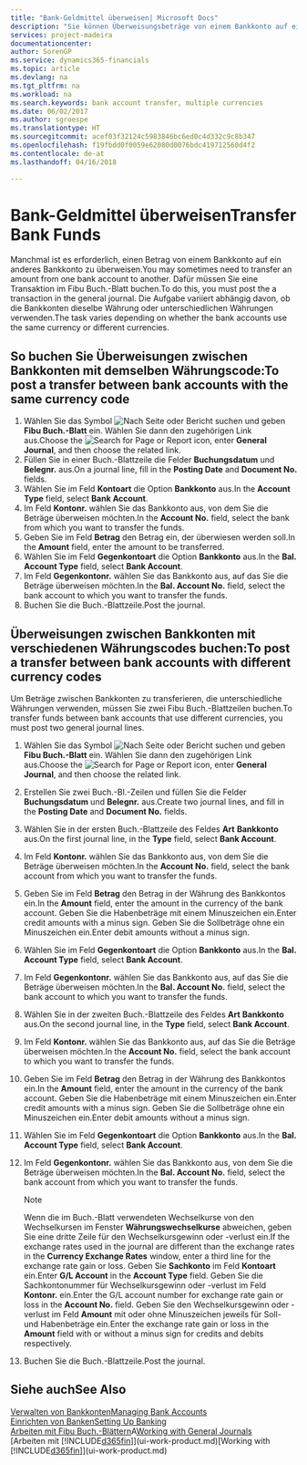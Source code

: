 ```yaml
---
title: "Bank-Geldmittel überweisen| Microsoft Docs"
description: "Sie können Überweisungsbeträge von einem Bankkonto auf ein anders übertragen, einschließlich verschiedene Währungen, indem Sie die Transaktion im Fibu Buch.-Blatt buchen."
services: project-madeira
documentationcenter: 
author: SorenGP
ms.service: dynamics365-financials
ms.topic: article
ms.devlang: na
ms.tgt_pltfrm: na
ms.workload: na
ms.search.keywords: bank account transfer, multiple currencies
ms.date: 06/02/2017
ms.author: sgroespe
ms.translationtype: HT
ms.sourcegitcommit: acef03f32124c5983846bc6ed0c4d332c9c8b347
ms.openlocfilehash: f19fbdd0f0059e62080d0076bdc419712560d4f2
ms.contentlocale: de-at
ms.lasthandoff: 04/16/2018

---
```

# <a name="transfer-bank-funds"></a><span data-ttu-id="0d501-103">Bank-Geldmittel überweisen</span><span class="sxs-lookup"><span data-stu-id="0d501-103">Transfer Bank Funds</span></span>
<span data-ttu-id="0d501-104">Manchmal ist es erforderlich, einen Betrag von einem Bankkonto auf ein anderes Bankkonto zu überweisen.</span><span class="sxs-lookup"><span data-stu-id="0d501-104">You may sometimes need to transfer an amount from one bank account to another.</span></span> <span data-ttu-id="0d501-105">Dafür müssen Sie eine Transaktion im Fibu Buch.-Blatt buchen.</span><span class="sxs-lookup"><span data-stu-id="0d501-105">To do this, you must post the a transaction in the general journal.</span></span> <span data-ttu-id="0d501-106">Die Aufgabe variiert abhängig davon, ob die Bankkonten dieselbe Währung oder unterschiedlichen Währungen verwenden.</span><span class="sxs-lookup"><span data-stu-id="0d501-106">The task varies depending on whether the bank accounts use the same currency or different currencies.</span></span>

## <a name="to-post-a-transfer-between-bank-accounts-with-the-same-currency-code"></a><span data-ttu-id="0d501-107">So buchen Sie Überweisungen zwischen Bankkonten mit demselben Währungscode:</span><span class="sxs-lookup"><span data-stu-id="0d501-107">To post a transfer between bank accounts with the same currency code</span></span>
1. <span data-ttu-id="0d501-108">Wählen Sie das Symbol ![Nach Seite oder Bericht suchen](media/ui-search/search_small.png "Nach Seite ober Bericht suchen") und geben **Fibu Buch.-Blatt** ein. Wählen Sie dann den zugehörigen Link aus.</span><span class="sxs-lookup"><span data-stu-id="0d501-108">Choose the ![Search for Page or Report](media/ui-search/search_small.png "Search for Page or Report icon") icon, enter **General Journal**, and then choose the related link.</span></span>
2. <span data-ttu-id="0d501-109">Füllen Sie in einer Buch.-Blattzeile die Felder **Buchungsdatum** und **Belegnr.** aus.</span><span class="sxs-lookup"><span data-stu-id="0d501-109">On a journal line, fill in the **Posting Date** and **Document No.** fields.</span></span>
3. <span data-ttu-id="0d501-110">Wählen Sie im Feld **Kontoart** die Option **Bankkonto** aus.</span><span class="sxs-lookup"><span data-stu-id="0d501-110">In the **Account Type** field, select **Bank Account**.</span></span>
4. <span data-ttu-id="0d501-111">Im Feld **Kontonr.** wählen Sie das Bankkonto aus, von dem Sie die Beträge überweisen möchten.</span><span class="sxs-lookup"><span data-stu-id="0d501-111">In the **Account No.** field, select the bank from which you want to transfer the funds.</span></span>
5. <span data-ttu-id="0d501-112">Geben Sie im Feld **Betrag** den Betrag ein, der überwiesen werden soll.</span><span class="sxs-lookup"><span data-stu-id="0d501-112">In the **Amount** field, enter the amount to be transferred.</span></span>
6. <span data-ttu-id="0d501-113">Wählen Sie im Feld **Gegenkontoart** die Option **Bankkonto** aus.</span><span class="sxs-lookup"><span data-stu-id="0d501-113">In the **Bal. Account Type** field, select **Bank Account**.</span></span>
7. <span data-ttu-id="0d501-114">Im Feld **Gegenkontonr.** wählen Sie das Bankkonto aus, auf das Sie die Beträge überweisen möchten.</span><span class="sxs-lookup"><span data-stu-id="0d501-114">In the **Bal. Account No.** field, select the bank account to which you want to transfer the funds.</span></span>
8. <span data-ttu-id="0d501-115">Buchen Sie die Buch.-Blattzeile.</span><span class="sxs-lookup"><span data-stu-id="0d501-115">Post the journal.</span></span>

## <a name="to-post-a-transfer-between-bank-accounts-with-different-currency-codes"></a><span data-ttu-id="0d501-116">Überweisungen zwischen Bankkonten mit verschiedenen Währungscodes buchen:</span><span class="sxs-lookup"><span data-stu-id="0d501-116">To post a transfer between bank accounts with different currency codes</span></span>
<span data-ttu-id="0d501-117">Um Beträge zwischen Bankkonten zu transferieren, die unterschiedliche Währungen verwenden, müssen Sie zwei Fibu Buch.-Blattzeilen buchen.</span><span class="sxs-lookup"><span data-stu-id="0d501-117">To transfer funds between bank accounts that use different currencies, you must post two general journal lines.</span></span>

1. <span data-ttu-id="0d501-118">Wählen Sie das Symbol ![Nach Seite oder Bericht suchen](media/ui-search/search_small.png "Nach Seite ober Bericht suchen") und geben **Fibu Buch.-Blatt** ein. Wählen Sie dann den zugehörigen Link aus.</span><span class="sxs-lookup"><span data-stu-id="0d501-118">Choose the ![Search for Page or Report](media/ui-search/search_small.png "Search for Page or Report icon") icon, enter **General Journal**, and then choose the related link.</span></span>
2. <span data-ttu-id="0d501-119">Erstellen Sie zwei Buch.-Bl.-Zeilen und füllen Sie die Felder **Buchungsdatum** und **Belegnr.** aus.</span><span class="sxs-lookup"><span data-stu-id="0d501-119">Create two journal lines, and fill in the **Posting Date** and **Document No.** fields.</span></span>
3. <span data-ttu-id="0d501-120">Wählen Sie in der ersten Buch.-Blattzeile des Feldes **Art** **Bankkonto** aus.</span><span class="sxs-lookup"><span data-stu-id="0d501-120">On the first journal line, in the **Type** field, select **Bank Account**.</span></span>
4. <span data-ttu-id="0d501-121">Im Feld **Kontonr.** wählen Sie das Bankkonto aus, von dem Sie die Beträge überweisen möchten.</span><span class="sxs-lookup"><span data-stu-id="0d501-121">In the **Account No.** field, select the bank account from which you want to transfer the funds.</span></span>
5. <span data-ttu-id="0d501-122">Geben Sie im Feld **Betrag** den Betrag in der Währung des Bankkontos ein.</span><span class="sxs-lookup"><span data-stu-id="0d501-122">In the **Amount** field, enter the amount in the currency of the bank account.</span></span> <span data-ttu-id="0d501-123">Geben Sie die Habenbeträge mit einem Minuszeichen ein.</span><span class="sxs-lookup"><span data-stu-id="0d501-123">Enter credit amounts with a minus sign.</span></span> <span data-ttu-id="0d501-124">Geben Sie die Sollbeträge ohne ein Minuszeichen ein.</span><span class="sxs-lookup"><span data-stu-id="0d501-124">Enter debit amounts without a minus sign.</span></span>
6. <span data-ttu-id="0d501-125">Wählen Sie im Feld **Gegenkontoart** die Option **Bankkonto** aus.</span><span class="sxs-lookup"><span data-stu-id="0d501-125">In the **Bal. Account Type** field, select **Bank Account**.</span></span>
7. <span data-ttu-id="0d501-126">Im Feld **Gegenkontonr.** wählen Sie das Bankkonto aus, auf das Sie die Beträge überweisen möchten.</span><span class="sxs-lookup"><span data-stu-id="0d501-126">In the **Bal. Account No.** field, select the bank account to which you want to transfer the funds.</span></span>
8. <span data-ttu-id="0d501-127">Wählen Sie in der zweiten Buch.-Blattzeile des Feldes **Art** **Bankkonto** aus.</span><span class="sxs-lookup"><span data-stu-id="0d501-127">On the second journal line, in the **Type** field, select **Bank Account**.</span></span>
9. <span data-ttu-id="0d501-128">Im Feld **Kontonr.** wählen Sie das Bankkonto aus, auf das Sie die Beträge überweisen möchten.</span><span class="sxs-lookup"><span data-stu-id="0d501-128">In the **Account No.** field, select the bank account to which you want to transfer the funds.</span></span>
10. <span data-ttu-id="0d501-129">Geben Sie im Feld **Betrag** den Betrag in der Währung des Bankkontos ein.</span><span class="sxs-lookup"><span data-stu-id="0d501-129">In the **Amount** field, enter the amount in the currency of the bank account.</span></span> <span data-ttu-id="0d501-130">Geben Sie die Habenbeträge mit einem Minuszeichen ein.</span><span class="sxs-lookup"><span data-stu-id="0d501-130">Enter credit amounts with a minus sign.</span></span> <span data-ttu-id="0d501-131">Geben Sie die Sollbeträge ohne ein Minuszeichen ein.</span><span class="sxs-lookup"><span data-stu-id="0d501-131">Enter debit amounts without a minus sign.</span></span>
11. <span data-ttu-id="0d501-132">Wählen Sie im Feld **Gegenkontoart** die Option **Bankkonto** aus.</span><span class="sxs-lookup"><span data-stu-id="0d501-132">In the **Bal. Account Type** field, select **Bank Account**.</span></span>  
12. <span data-ttu-id="0d501-133">Im Feld **Gegenkontonr.** wählen Sie das Bankkonto aus, von dem Sie die Beträge überweisen möchten.</span><span class="sxs-lookup"><span data-stu-id="0d501-133">In the **Bal. Account No.** field, select the bank account from which you want to transfer the funds.</span></span>

    > [!NOTE]  
    >   <span data-ttu-id="0d501-134">Wenn die im Buch.-Blatt verwendeten Wechselkurse von den Wechselkursen im Fenster **Währungswechselkurse** abweichen, geben Sie eine dritte Zeile für den Wechselkursgewinn oder -verlust ein.</span><span class="sxs-lookup"><span data-stu-id="0d501-134">If the exchange rates used in the journal are different than the exchange rates in the **Currency Exchange Rates** window, enter a third line for the exchange rate gain or loss.</span></span> <span data-ttu-id="0d501-135">Geben Sie **Sachkonto** im Feld **Kontoart** ein.</span><span class="sxs-lookup"><span data-stu-id="0d501-135">Enter **G/L Account** in the **Account Type** field.</span></span> <span data-ttu-id="0d501-136">Geben Sie die Sachkontonummer für Wechselkursgewinn oder -verlust im Feld **Kontonr.** ein.</span><span class="sxs-lookup"><span data-stu-id="0d501-136">Enter the G/L account number for exchange rate gain or loss in the **Account No.** field.</span></span> <span data-ttu-id="0d501-137">Geben Sie den Wechselkursgewinn oder - verlust im Feld **Amount** mit oder ohne Minuszeichen jeweils für Soll- und Habenbeträge ein.</span><span class="sxs-lookup"><span data-stu-id="0d501-137">Enter the exchange rate gain or loss in the **Amount** field with or without a minus sign for credits and debits respectively.</span></span>
13. <span data-ttu-id="0d501-138">Buchen Sie die Buch.-Blattzeile.</span><span class="sxs-lookup"><span data-stu-id="0d501-138">Post the journal.</span></span>

## <a name="see-also"></a><span data-ttu-id="0d501-139">Siehe auch</span><span class="sxs-lookup"><span data-stu-id="0d501-139">See Also</span></span>
[<span data-ttu-id="0d501-140">Verwalten von Bankkonten</span><span class="sxs-lookup"><span data-stu-id="0d501-140">Managing Bank Accounts</span></span>](bank-manage-bank-accounts.md)  
[<span data-ttu-id="0d501-141">Einrichten von Banken</span><span class="sxs-lookup"><span data-stu-id="0d501-141">Setting Up Banking</span></span>](bank-setup-banking.md)  
<span data-ttu-id="0d501-142">[Arbeiten mit Fibu Buch.-Blättern](ui-work-general-journals.md)A</span><span class="sxs-lookup"><span data-stu-id="0d501-142">[Working with General Journals](ui-work-general-journals.md)</span></span>  
<span data-ttu-id="0d501-143">[Arbeiten mit [!INCLUDE[d365fin](includes/d365fin_md.md)]](ui-work-product.md)</span><span class="sxs-lookup"><span data-stu-id="0d501-143">[Working with [!INCLUDE[d365fin](includes/d365fin_md.md)]](ui-work-product.md)</span></span>

